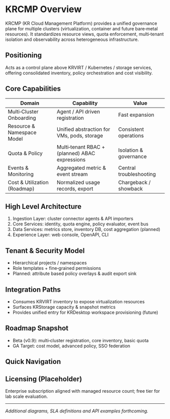 <!-- legacy-anchor -->
<h2 id="overview" style="display:none">overview</h2>
<!-- legacy-anchor -->
<h2 id="core-features-placeholder" style="display:none">core-features-placeholder</h2>
<!-- legacy-anchor -->
<h2 id="architecture-placeholder" style="display:none">architecture-placeholder</h2>
<!-- legacy-anchor -->
<h2 id="licensing-model-placeholder" style="display:none">licensing-model-placeholder</h2>

# KRCMP Overview

KRCMP (KR Cloud Management Platform) provides a unified governance plane for multiple clusters (virtualization, container and future bare‑metal resources). It standardizes resource views, quota enforcement, multi‑tenant isolation and observability across heterogeneous infrastructure.

## Positioning
Acts as a control plane above KRVIRT / Kubernetes / storage services, offering consolidated inventory, policy orchestration and cost visibility.

## Core Capabilities
| Domain | Capability | Value |
| ------ | ---------- | ----- |
| Multi‑Cluster Onboarding | Agent / API driven registration | Fast expansion |
| Resource & Namespace Model | Unified abstraction for VMs, pods, storage | Consistent operations |
| Quota & Policy | Multi‑tenant RBAC + (planned) ABAC expressions | Isolation & governance |
| Events & Monitoring | Aggregated metric & event stream | Central troubleshooting |
| Cost & Utilization (Roadmap) | Normalized usage records, export | Chargeback / showback |

## High Level Architecture
1. Ingestion Layer: cluster connector agents & API importers
2. Core Services: identity, quota engine, policy evaluator, event bus
3. Data Services: metrics store, inventory DB, cost aggregation (planned)
4. Experience Layer: web console, OpenAPI, CLI

## Tenant & Security Model
- Hierarchical projects / namespaces
- Role templates + fine‑grained permissions
- Planned: attribute based policy overlays & audit export sink

## Integration Paths
- Consumes KRVIRT inventory to expose virtualization resources
- Surfaces KRStorage capacity & snapshot metrics
- Provides unified entry for KRDesktop workspace provisioning (future)

## Roadmap Snapshot
- Beta (v0.9): multi‑cluster registration, core inventory, basic quota
- GA Target: cost model, advanced policy, SSO federation

## Quick Navigation
<ProductQuickLinks product="krcmp" />

## Licensing (Placeholder)
Enterprise subscription aligned with managed resource count; free tier for lab scale evaluation.

---
_Additional diagrams, SLA definitions and API examples forthcoming._
